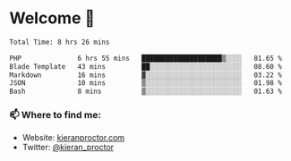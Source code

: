 # Welcome 🦘

<!--START_SECTION:waka-->

```txt
Total Time: 8 hrs 26 mins

PHP              6 hrs 55 mins   ████████████████████▒░░░░   81.65 %
Blade Template   43 mins         ██░░░░░░░░░░░░░░░░░░░░░░░   08.60 %
Markdown         16 mins         ▓░░░░░░░░░░░░░░░░░░░░░░░░   03.22 %
JSON             10 mins         ▒░░░░░░░░░░░░░░░░░░░░░░░░   01.98 %
Bash             8 mins          ▒░░░░░░░░░░░░░░░░░░░░░░░░   01.63 %
```

<!--END_SECTION:waka-->

### 📫 Where to find me:

-   Website: [kieranproctor.com](https://kieranproctor.com/)
-   Twitter: [@kieran_proctor](https://twitter.com/kieran_proctor)
